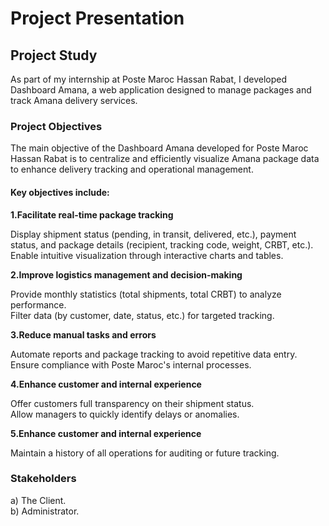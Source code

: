 # Project Presentation
## Project Study
As part of my internship at Poste Maroc Hassan Rabat, I developed Dashboard Amana, a web application designed to manage packages and track Amana delivery services.

### Project Objectives
The main objective of the Dashboard Amana developed for Poste Maroc Hassan Rabat is to centralize and efficiently visualize Amana package data to enhance delivery tracking and operational management.

#### Key objectives include:

<strong>1.Facilitate real-time package tracking</strong>

Display shipment status (pending, in transit, delivered, etc.), payment status, and package details (recipient, tracking code, weight, CRBT, etc.).<br />
Enable intuitive visualization through interactive charts and tables.

<strong>2.Improve logistics management and decision-making</strong>

Provide monthly statistics (total shipments, total CRBT) to analyze performance.<br />
Filter data (by customer, date, status, etc.) for targeted tracking.

<strong>3.Reduce manual tasks and errors</strong>

Automate reports and package tracking to avoid repetitive data entry.<br />
Ensure compliance with Poste Maroc's internal processes.

<strong>4.Enhance customer and internal experience</strong>

Offer customers full transparency on their shipment status.<br />
Allow managers to quickly identify delays or anomalies.

<strong>5.Enhance customer and internal experience</strong>

Maintain a history of all operations for auditing or future tracking.<br />

### Stakeholders
a) The Client.<br />
b) Administrator.

